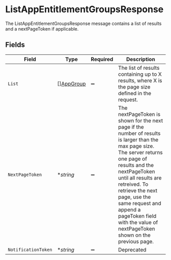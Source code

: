# ListAppEntitlementGroupsResponse

 The ListAppEntitlementGroupsResponse message contains a list of results and a nextPageToken if applicable.



## Fields

| Field                                                                                                                                                                                                                                                                                                                                            | Type                                                                                                                                                                                                                                                                                                                                             | Required                                                                                                                                                                                                                                                                                                                                         | Description                                                                                                                                                                                                                                                                                                                                      |
| ------------------------------------------------------------------------------------------------------------------------------------------------------------------------------------------------------------------------------------------------------------------------------------------------------------------------------------------------ | ------------------------------------------------------------------------------------------------------------------------------------------------------------------------------------------------------------------------------------------------------------------------------------------------------------------------------------------------ | ------------------------------------------------------------------------------------------------------------------------------------------------------------------------------------------------------------------------------------------------------------------------------------------------------------------------------------------------ | ------------------------------------------------------------------------------------------------------------------------------------------------------------------------------------------------------------------------------------------------------------------------------------------------------------------------------------------------ |
| `List`                                                                                                                                                                                                                                                                                                                                           | [][AppGroup](../../models/shared/appgroup.md)                                                                                                                                                                                                                                                                                                    | :heavy_minus_sign:                                                                                                                                                                                                                                                                                                                               |  The list of results containing up to X results, where X is the page size defined in the request.<br/>                                                                                                                                                                                                                                           |
| `NextPageToken`                                                                                                                                                                                                                                                                                                                                  | **string*                                                                                                                                                                                                                                                                                                                                        | :heavy_minus_sign:                                                                                                                                                                                                                                                                                                                               |  The nextPageToken is shown for the next page if the number of results is larger than the max page size. The server returns one page of results and the nextPageToken until all results are retreived. To retrieve the next page, use the same request and append a pageToken field with the value of nextPageToken shown on the previous page.<br/> |
| `NotificationToken`                                                                                                                                                                                                                                                                                                                              | **string*                                                                                                                                                                                                                                                                                                                                        | :heavy_minus_sign:                                                                                                                                                                                                                                                                                                                               |  Deprecated<br/>                                                                                                                                                                                                                                                                                                                                 |
